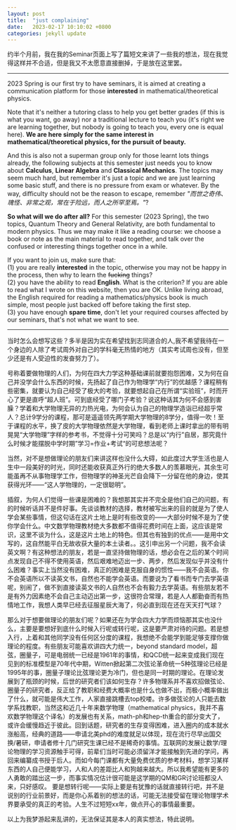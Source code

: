 ```yaml
---
layout: post
title:  "just complaining"
date:   2023-02-17 10:10:02 +0800
categories: jekyll update
---
```


约半个月前，我在我的Seminar页面上写了篇短文来讲了一些我的想法，现在我觉得这样并不合适，但是我又不太愿意直接删掉，于是放在这里罢。

---

2023 Spring is our first try to have seminars, it is aimed at creating a communication platform for those **interested** in mathematical/theoretical physics. 

Note that it's neither a tutoring class to help you get better grades (if this is what you want, go away) nor a traditional lecture to teach you (it's right we are learning together, but nobody is going to teach you, every one is equal here). **We are here simply for the same interest in mathematical/theoretical physics, for the pursuit of beauty.**

And this is also not a superman group only for those learnt lots things already, the following subjects at this semester just needs you to know about **Calculus**, **Linear Algebra** and **Classical Mechanics**. The topics may seem much hard, but remember it's just a topic and we are just learning some basic stuff, and there is no pressure from exam or whatever. By the way, difficulty should not be the reason to escape, remember *"而世之奇伟、瑰怪、非常之观，常在于险远，而人之所罕至焉。"*?

**So what will we do after all?** For this semester (2023 Spring), the two topics, Quantum Theory and General Relativity, are both fundamental to modern physics. Thus we may make it like a reading course: we choose a book or note as the main material to read together, and talk over the confused or interesting things together once in a while.

If you want to join us, make sure that:  
(1) you are really **interested** in the topic, otherwise you may not be happy in the process, then why to learn the ~~fucking~~ things?  
(2) you have the ability to read **English**. What is the criterion? If you are able to read what I wrote on this website, then you are OK. Unlike living abroad, the English required for reading a mathematics/physics book is much simple, most people just backed off before taking the first step.  
(3) you have enough **spare time**, don't let your required courses affected by our seminars, that's not what we want to see.

---

当时怎么会想写这些？多半是因为实在希望找到志同道合的人,我不希望我待在一个身边的人除了考试周外对自己的学科毫无热情的地方（其实考试周也没有，但至少还是有人受迫性的发奋努力了）。

号称着要做物理的人们，为何在四大力学这种基础课前就要抱怨困难，又为何在自己并没学会什么东西的时候，先扬起了自己作为物理学“内行”的优越感？课程稍有些密集，就要认为自己经受了极大的考验，就要想起自己在所谓“实验班”，时而开心了更是直呼“超人班”。可到底经受了哪门子考验？说这种话其为何不会感到害臊？学着和大学物理无异的力热光电，为何会认为自己的物理学造诣已经超乎常人？总计9学分的课程，那可是遥遥领先两学期大学物理的8学分，值得一吹！至于课程的水平，换了皮的大学物理依然是大学物理，看到老师上课时拿出的带有明晃晃“大学物理”字样的参考书，不觉得十分可笑吗？总是以“内行”自居，那究竟什么时候才能摆脱中学时期”学习=作业+考试“的可悲想法呢？

当然，对不是想做理论的朋友们来讲这样也没什么大碍，如此度过大学生活也是人生中一段美好的时光，同时还能收获真正外行的绝大多数人的羡慕眼光，其余生可能虽再不从事物理学工作，但物理学的神圣光芒自会降下一分留在他的身边，使其获得光环——“这人学物理的，一定很聪明”。

插叙，为何人们觉得一些课是困难的？我想那其实并不完全是他们自己的问题，有的时候听话并不是件好事。先谈谈教材的选择，教材被写出来的目的就是为了使人学会某些事情，但这句话在这片土地上是时有些改变的——大部分时候不是为了使你学会什么。中文数学物理教材绝大多数都不值得花费时间在上面，这应该是常识，这里不谈为什么，这是这片土地上的特色。但其也有独到的优点——是用中文写的，这自然能平白无故收获大量的本土读者。。这引申出另一个问题，我不会读英文啊？有这种想法的朋友，若是一直坚持做物理的话，想必会在之后的某个时间点发现自己不得不使用英语，然后艰难地迈出一步、两步，然后发现似乎并没有什么困难？事实上当然没有困难，真正的困难是克服自身的惯性——我不会英语。你不会英语所以不读英文书，自然也不能学会英语。而要说为了看书而专门去学英语呢，别闹了，做不到直接读英文书的人自然也不会有毅力去学英语。有些朋友若不是有外力因素绝不会自己主动迈出第一步，这很符合常理，若是人人都勤奋而有热情地工作，我想人类早已经去征服星辰大海了，何必直到现在还在天天打气球？

那么对于想要做理论的朋友们呢？如果还在为学会四大力学而烦恼那其实也没什么，主要是要想好到底什么时候入行呢或转行呢，这是要严肃对待的问题。若是想入行，上着和其他同学没有任何区分度的课程，我想绝不会能学到能足够支撑你做理论的程度。有些朋友可能喜欢讲四大力统一，beyond standard model，超弦，圈量子，可是电弱统一已经是1961年的事情，和QCD统一起来变成我们现在见到的标准模型是70年代中期，Witten掀起第二次弦论革命统一5种弦理论已经是1995年的事，圈量子理论比弦理论更为冷门，但也是同一时期的理论。在理论发展到了瓶颈的时候，后世的研究者们该如何生存？许多物理系并不喜欢招做弦论、圈量子的研究者，反正给了教职和经费大概率也是什么也做不出，而极小概率做出了什么，就可能是伟大工作，人家直接跳槽去top校喽。许多做弦论的人只能去数学系找教职，当然这和近几十年来数学物理（mathematical physics，我并不喜欢数学物理这个译名）的发展也有关系，math-ph和hep-th重合的部分变大了，或许会缓慢趋近于彼此。回到话题，研究者的生存变得困难，进入圈内的成本就水涨船高，经典的道路——申请北美phd的难度就足以体现，现在流行尽早出国交换/暑研，申请者修十几门研究生课已经不是稀奇的事情。互联网的发展让数学/理论物理的学习资源触手可得，前辈们当时可能必须留洋才能接触到先进的学问，再回来编纂成书授于后人。而如今每门课都有大量免费优质的参考材料，想学习某样东西的人自己便能学习，人和人的差距比人和狗越来越大。所以我希望能有更多的人勇敢的踏出这一步，而事实情况估计很可能是这学期的QM和GR讨论班都没人来，只好感叹。 要是想转行呢——实际上要是有犹豫的话就直接转行吧，并不是说别的行业前景好，而是你心系着别的想法的话，可能无法接受留在理论物理学术界要承受的真正的考验。人生不过短短xx年，做点开心的事情最重要。

以上为我梦游起来乱讲的，无法保证其是本人的真实想法，特此说明。
